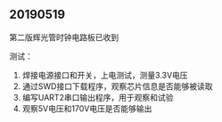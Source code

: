 ## 20190519

第二版辉光管时钟电路板已收到

测试：

1. 焊接电源接口和开关，上电测试，测量3.3V电压
2. 通过SWD接口下载程序，观察芯片信息是否能够被读取
3. 编写UART2串口输出程序，用于观察和试验
4. 观察5V电压和170V电压是否能够输出
